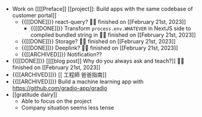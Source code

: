 - Work on [[[[Preface]] [[project]]: Build apps with the same codebase of customer portal]]
    - {{[[DONE]]}}  react-query? 👏🏼 finished on [[February 21st, 2023]]
        - {{[[DONE]]}} Transform `process.env.WHATEVER` in NextJS side to compiled bundled string in  👏🏼 finished on [[February 21st, 2023]]
    - {{[[DONE]]}}  Storage? 👏🏼 finished on [[February 21st, 2023]]
    - {{[[DONE]]}}  Deeplink?  👏🏼 finished on [[February 21st, 2023]]
    - {{[[ARCHIVED]]}}  Notification??
- {{[[DONE]]}}  [[[[blog post]] Why do you always ask and teach?]] 👏🏼 finished on [[February 21st, 2023]]
- {{[[ARCHIVED]]}}  [[ 工程師 爸爸指南]]
- {{[[ARCHIVED]]}}  Build a machine learning app with https://github.com/gradio-app/gradio
- [[gratitude dairy]]
    - Able to focus on the project
    - Company situation seems less tense
